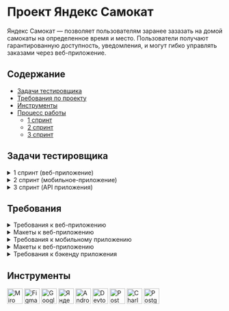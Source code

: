  # <a name="up" />Проект Яндекс Самокат

Яндекс Самокат — позволяет пользователям заранее зазазать на домой самокаты на определенное время и место. Пользователи получают гарантированную доступность, уведомления, и могут гибко управлять заказами через веб-приложение.

## Содержание
- [Задачи тестировщика](#задачи-тестировщика)
- [Требования по проекту](#требования-по-проекту)
- [Инструменты](#инструменты)
- [Процесс работы](#процесс-работы)
   - [1 спринт](#1-спринт)
   - [2 спринт](#2-спринт)
   - [3 спринт](#3-спринт)

## Задачи тестировщика

<details>
<summary> 1 спринт (веб-приложение) </summary> 

1. Проанализировать требования к веб-приложению Яндекс Самокат
2. Для экрана «Сделать заказ» составить проверки на валидацию полей
3. Составить чек-лист по требованиям к функциональности экрана «Статус заказа»
4. Провести тестирование и оформить баг-репорты
5. Провести тестирование всей функциональности по макетам и требованиям

***

</details>

<details>
<summary> 2 спринт (мобильное-приложение) </summary> 

1. Проанализировать требования к мобильному приложению для курьеров Яндекс Самокат
2. Спроектировать тест-кейсы для новой функциональности (выделено жирным шрифтом в требованиях к проекту)
3. Провести тестирование и оформить баг-репорты

***

</details>

<details>
<summary> 3 спринт (API приложения) </summary> 

1. Проанализировать требования к бэкенду и документации к API
2. Разработать чек-лист по требованиям (выделено жирным шрифтом в требованиях к проекту)
3. Протестировать API и оформить баг-репорты

***

</details>

## Требования

<details>
<summary> Требования к веб-приложению </summary> 

### Поддерживаемые окружения  
Приложение поддерживает эти браузеры: Яндекс.Браузер не ниже версии 20.0.1, Chrome не ниже версии 85. Будет поддерживаться разрешение экрана 1280x720 и 1920x1080.  

### Лендинг
Есть заголовок и чертёж самоката. При скролле происходит анимация: чертёж сменяется фотографией, появляется таблица с описанием самоката.  
В шапке лендинга есть две кнопки: «Заказать», «Статус заказа».   
Появляется запрос на согласие использовать куки.   
Если доскроллить до третьего блока, появляется информация: «Как это работает», «Вопросы о важном».  

#### Экран «Сделать заказ»  
Чтобы сделать заказ, нужно заполнить две формы: «Для кого самокат», «Про аренду».  

**Для кого самокат**
Поля: «Имя», «Фамилия», «Адрес: куда привезти самокат», «Станция метро», «Телефон: на него позвонит курьер».  
Все поля обязательные. Если они не заполнены корректно, нельзя перейти на следующую страницу.  
Внизу кнопка «Дальше»: она переводит на форму «Про аренду».   

**Про аренду**
Поля: «Когда привезти самокат», «Срок аренды», «Цвет», «Комментарий».   
«Когда привезти самокат», «Срок аренды» — обязательные поля.   
«Цвет», «Комментарий» — необязательные.  

**Кнопка «Назад».** При нажатии пользователь переходит на страницу «Для кого самокат».  При переключении между страницами введённая информация сохраняется.  

**Кнопка «Заказать».** Если все поля заполнены корректно, при клике по кнопке «Заказать» заказ будет оформлен. Появится всплывающее окно с текстом «Номер заказа NNNNN.   Запишите его: пригодится, чтобы отслеживать статус» и кнопкой «Посмотреть статус». Кнопка «Посмотреть статус» ведёт на экран «Статус заказа»: в нём уже заполнено поле «Номер заказа».  
Если не все обязательные поля заполнены корректно, при нажатии на кнопку «Заказать» появится ошибка «Введите корректный <имя поля>»  
Пользователь может сделать несколько заказов один за другим.

#### Экран «Статус заказа»
Если нажать на «Статус заказа» в шапке лендинга, появляется поле ввода «Номер заказа». Нужно ввести значение и нажать Enter. Если номер заказа введён корректно, появляется информация:  
- Данные заказа пользователя: имя, фамилия, адрес и остальные. Для всех полей действует правило: если текст не умещается в одной строке, он переносится на вторую.  
- Цепочка статусов заказа. Текущий статус выделен чёрным, остальные — серые. Если статус пройден, цифра перед ним сменяется на галочку.  
Если номер заказа введён некорректно, появляется сообщение об ошибке: «Такого заказа нет. Точно верный номер?».  
На экране статуса заказа четыре статуса. Активным может быть только один из них — он показывает, на какой стадии находится заказ:     
- **«Самокат на складе»**. Становится активным, когда пользователь сделал заказ.  
- **«Курьер едет к вам»**. Становится активным, когда курьер подтвердил у себя в приложении, что принял заказ. Когда статус активен, в подписи появляется имя курьера: «Курьер Фродо едет к вам». Если имя курьера слишком длинное и подпись не умещается в одну строчку, текст переносится на вторую строчку.  
- **«Курьер на месте»**. Становится активным, когда курьер нажал кнопку «Завершить» у себя в приложении.  
- **«Ну всё, теперь кататься»**. Становится активным, когда курьер подтвердил завершение заказа. Под заголовком статуса подпись «Аренда закончится...». Показываемое время рассчитывается от момента, когда самокат передали пользователю с учётом количества дней. Когда время аренды заканчивается, статус меняется на «Время аренды кончилось» с подписью «Скоро курьер заберёт самокат».  
Пользователь может ввести номер другого заказа и посмотреть его статус.  

**Отмена заказа**
Есть кнопка «Отменить заказ». Если кликнуть по ней, появится всплывающее окно с текстом «Хотите отменить заказ?» На всплывающем окне две кнопки: «Отменить», «Назад». 
Если кликнуть по «Назад», пользователь вернётся на страницу статуса заказа.   
Если кликнуть по «Отменить», появится всплывающее окно с текстом «Заказ отменён. Возвращайтесь, мы всегда вас ждём :)» и кнопкой «Хорошо». Кнопка «Хорошо» ведёт на главную страницу лендинга.  
Пользователь может отменить заказ, пока курьер не взял его в работу. Когда заказ уже у курьера, кнопка «Отменить заказ» будет некликабельной.  
Отменённый заказ удаляется из системы. Пользователь не может его посмотреть.  

**Просроченный заказ**
Заказ считается просроченным, если курьер не успел выполнить его вовремя. Например, пользователь заказал самокат на 1 января. Если 1 января самокат не доставлен до 23:59, этот заказ — просроченный.  
Если заказ просрочен, его статус меняется на «Курьер задерживается», а подпись — на «Не успеем привезти самокат вовремя. Чтобы уточнить статус заказа, позвоните в поддержку: 0101». Статус и подпись подсвечиваются красным.  
Если пользователю доставили просроченный заказ, отсчёт времени до конца аренды начинается с момента получения заказа.  

### Доработка фронтенда
В цепочку статусов добавлен пятый статус: «Время аренды кончилось»**.** Это фича, которую реализовали только во фронтенде, и бэкенд ещё не готов. ****Раньше этот текст появлялся на месте четвёртого статуса — в момент, когда время аренды заканчивалось. Теперь текст в четвёртом статусе не меняется: он просто становится серым, как и остальные статусы.  
Пример ответа описан в документации к API в блоке *Orders — Получить заказ по его номеру.*  
Номер нового статуса в запросе = 3. 

<img width="645" alt="Снимок экрана 2025-01-23 в 16 44 25" src="https://github.com/user-attachments/assets/3c83a629-bd6d-4b94-9456-6b0b1502546f" />

<img width="568" alt="Снимок экрана 2025-01-23 в 16 44 40" src="https://github.com/user-attachments/assets/9004f175-4fa4-4247-bf4c-473c0355efaf" />

<img width="578" alt="Снимок экрана 2025-01-23 в 16 44 46" src="https://github.com/user-attachments/assets/8238f036-7baf-4ca4-af09-5bbc68a73bae" />

### FAQ

**Сколько это стоит? И как оплатить?**  
Сутки — 400 рублей. Оплата курьеру — наличными или картой.  

**Вы привозите зарядку вместе с самокатом?**  
Самокат приезжает к вам с полной зарядкой. Этого хватит на восемь суток — даже если будете кататься без передышек и во сне. Зарядка не понадобится.  

**Сможете привезти самокат прямо сегодня?**  
Только начиная с завтрашнего дня. Но скоро станем расторопнее.  

**Хочу сразу несколько самокатов! Так можно?**  
Пока что так: один заказ — один самокат. Если хотите покататься с друзьями, можете просто сделать несколько заказов.  

**Можно ли продлить заказ или вернуть самокат раньше?**  
Пока что нет! Если что-то срочное — всегда можно позвонить в поддержку по номеру 0101.  

**Можно ли отменить заказ?**  
Да, отменить можно, пока курьер не выдвинулся к вам с самокатом. Штрафа не будет, объяснительной записки не попросим.  

**Как рассчитывается время аренды?**  
Допустим, вы оформляете заказ на 8 мая. Мы привозим самокат в эту дату до конца дня. Отсчёт времени аренды начинается с момента, когда вы оплатите заказ курьеру. Если мы привезли самокат 8 мая в 20:30, суточная аренда закончится 9 мая в 20:30.  

**Я живу за МКАДом, привезёте?**  
Да, обязательно. Всем самокатов! И Москве, и Московской области.  

***

</details>

<details>
<summary> Макеты к веб-приложению </summary> 

<img width="319" alt="Снимок экрана 2025-01-23 в 16 48 41" src="https://github.com/user-attachments/assets/a2406d25-475b-4a77-b4b2-b3d61fae98cc" />
<img width="696" alt="Снимок экрана 2025-01-23 в 16 48 51" src="https://github.com/user-attachments/assets/1c061835-c395-4f1b-80c9-384819ab4f5e" />
<img width="351" alt="Снимок экрана 2025-01-23 в 16 48 56" src="https://github.com/user-attachments/assets/00ce7799-79dd-4d69-b541-f7efeb2f78a0" />
<img width="709" alt="Снимок экрана 2025-01-23 в 16 49 01" src="https://github.com/user-attachments/assets/d127f4d9-c4ad-4504-b4fa-eb4edd037c42" />
<img width="638" alt="Снимок экрана 2025-01-23 в 16 49 21" src="https://github.com/user-attachments/assets/9f30fed4-e12b-471c-996c-aeae0118017b" />
<img width="686" alt="Снимок экрана 2025-01-23 в 16 49 25" src="https://github.com/user-attachments/assets/f0aeed06-9f3a-4737-b1c2-fd92f5abc975" />
<img width="884" alt="Снимок экрана 2025-01-23 в 16 49 41" src="https://github.com/user-attachments/assets/a401f642-9fae-44b1-b17b-992ce21913c6" />
<img width="999" alt="Снимок экрана 2025-01-23 в 16 49 54" src="https://github.com/user-attachments/assets/6a3ccc90-bddb-465c-97b5-dc8c20e95e61" />

</details>

<details>
<summary> Требования к мобильному приложению </summary> 

## Экран «Вход»  
1. При первом входе в приложение появляется экран авторизации с логином и паролем.    
2. Если курьер уже авторизовался, он видит экран списка заказов по умолчанию.  
3. На экране два поля ввода: под логин и пароль. Есть кнопка «Войти».  
4. Если тапнуть по «Не помню пароль», появится уведомление с текстом «Свяжитесь с менеджером: 0101» и кнопка «Ок».  
5. Пользователь может выйти из приложения с любого экрана. Тогда при входе он снова попадёт на экран авторизации.  

## Экран «Список заказов» 
На экране две вкладки: «Все», «Мои».   
На вкладке «Все» курьеры видят один и тот же список заказов: это заказы без исполнителей.   
Как только один из курьеров принимает заказ, он перемещается во вкладку «Мои». Остальные курьеры перестают его видеть.  
Внутри вкладки «Мои» курьер видит заказы, которые он принял.   
Чтобы список обновился, нужно потянуть за экран вниз (англ. pull-to-refresh).   
При pull-to-refresh:  
1. Для вкладки «Все»: заказы, которые принял другой курьер, пропадают из списка.   
2. Для вкладки «Все»: заказы, которые отменил пользователь, удаляются.   
3. Для вкладок «Все» и «Мои»: карточки сортируются по дате доставки, которую указал пользователь. Просроченные заказы — сверху.  
При каких действиях список заказов обновляется:  
1. При pull-to-refresh.  
2. Если перейти во вкладку «Мои» на главном экране, а потом вернуться назад во вкладку «Все».  
3. Если применить фильтр по станции метро.  
При каких действиях список заказов не обновляется:  
1. Если принять заказ, он перемещается в «Мои», но остальной список не обновляется.  
Функциональность экрана «Список заказов»:  
1. Когда нет заказов, отображается экран «Заказов нет». Чтобы обновить экран, нужно сделать pull-to-refresh.  
2. Когда пользователь делает заказ, появляется короткая версия карточки заказа.   
3. Список заказов сортируется по приоритетности доставки: просроченные — сверху. Просроченным считается заказ, который не доставлен клиенту до 23:59 в нужный день. Рамка и дата просроченной карточки подсвечивается красным цветом, жирность текста — Medium. Условие работает для списков заказов «Все» и «Мои».  
4. Внутри вкладки «Все» есть фильтр по выбору метро. С его помощью курьер может настроить, заказы на каких станциях он хочет видеть. По тапу на фильтр открывается список: он формируется из тех станций, на которые уже есть заказы. Если есть два и более заказа с одинаковым метро, в фильтре появляется только одно наименование: одинаковые станции не дублируются.  
5. Карточка фильтра увеличивается по мере добавления станций метро. В карточку вмещается максимум 8 станций: начиная с девятой появляется скролл.  
6. Карточка заказа может быть в краткой или полной версии.   
    - Поля для краткой версии: «Адрес», «Дата доставки», выбранная станция метро.  
    - Поля для полной версии: «Адрес», «Дата доставки», выбранная станция метро. Добавляется «Имя», «Фамилия», «Телефон», «Цвет», «Комментарий». Если пользователь не заполнил поле «Цвет», пишется «любой».  
7. Переключить версию карточки можно через тап по карточке. Это работает для вкладок «Все» и «Мои».  
8. При переходе в полный режим карточки кнопка «Принять» остаётся на месте. Карточки, которые идут следом, сдвигаются вниз.  
9. Чтобы принять заказ, нужно тапнуть по кнопке «Принять». Это работает и для краткой, и для полной версий карточки.   
10. При тапе по кнопке появляется уведомление с текстом «Хотите принять заказ?» и две кнопки «Да» и «Нет». Тап по «Нет» возвращает обратно на список заказов, кнопка «Принять» остаётся активной. Тап по «Да» подтверждает принятие заказа.  
11. Чужой или отменённый заказ принять нельзя. Появляется сообщение: «Ты не можешь принять заказ. Его взял уже другой курьер или пользователь отменил его».  
12. Когда заказ принят, карточка уезжает из списка «Все» — с анимацией движения вверх. У вкладки «Мои» появляется синяя точка — она обозначает, что во вкладке появился новый принятый заказ.   
13. Логика работы синей точки: появляется, если есть непросмотренные карточки во вкладке «Мои». Автоматическое переключение на вкладку «Мои» не происходит.  
14. Карточка, которую принял курьер, помещается во вкладку «Мои». Кнопка меняется на «Завершить». Завершить заказ можно тапом по кнопке «Завершить» — как в коротком, так и в полном виде карточки.   
15. Если нажать на «Завершить», появляется уведомление «Вы завершили заказ?» и две кнопки — «Да» и «Нет». Тап по «Нет» возвращает обратно на список заказов, кнопка «Завершить» остаётся активной. Тап по «Да» подтверждает завершение заказа.  
16. Когда заказ завершён, карточка заказа перемещается в самый низ списка. Если заказ был просрочен, но потом выполнен, карточка не подсвечивается красным.  
17. Завершённые заказы сортируются по времени выполнения: чем раньше завершён заказ, тем он ниже.

### Нотификация  
**1. Уведомление приходит, когда осталось 2 часа, чтобы выполнить заказ. Заказ нужно доставить в день, который указал пользователь, до 23:59. Например, заказ на 8 мая. Если в 21:59 8 мая курьер ещё не доставил самокат, ему приходит пуш-уведомление.**   
**2. Уведомление содержит такой текст: «2 часа до конца заказа. Заказ «ул Комнатная 12-14» нужно выполнить до `времени N`. Если не успеваете, предупредите поддержку: 0101»**
**3. Переход по нотификации ведёт в приложение на вкладку «Мои».**  

### Отсутствие интернет-соединения  
**1. Если нет интернет-соединения, отображается всплывающее окно «Отсутствует интернет-соединение». Оно появляется, если тапнуть по любой активной кнопке на любом экране. Пропадает только по тапу по кнопке «Ок».**   
**2. Когда пользователь тапнул по кнопке «Ок», всплывающее уведомление закрывается. Если интернета всё ещё нет, процесс повторяется: тап по любой активной зоне ведёт на всплывающее уведомление «Отсутствует интернет-соединение».**  

### Ориентация  
Приложение только в портретной ориентации.

<img width="652" alt="Снимок экрана 2025-01-23 в 16 59 35" src="https://github.com/user-attachments/assets/4adc9407-1334-42fc-bebc-61d928b71b6d" />

</details>

<details>
<summary> Макеты к веб-приложению </summary> 

<img width="841" alt="Снимок экрана 2025-01-23 в 17 00 21" src="https://github.com/user-attachments/assets/0595d7f2-3877-43d4-9f0b-9309dc2e178c" />
<img width="585" alt="Снимок экрана 2025-01-23 в 17 00 31" src="https://github.com/user-attachments/assets/a6167f95-7a52-4bf1-9615-cb981408c6f4" />
<img width="192" alt="Снимок экрана 2025-01-23 в 17 00 47" src="https://github.com/user-attachments/assets/6232a2eb-d65a-4470-982e-252b731a9fd4" />
<img width="952" alt="Снимок экрана 2025-01-23 в 17 00 55" src="https://github.com/user-attachments/assets/5d68ef8d-339d-47ab-ab45-43f499f0c919" />
<img width="460" alt="Снимок экрана 2025-01-23 в 17 01 01" src="https://github.com/user-attachments/assets/723b5cb2-c30a-4537-a61f-c30af0bc4a71" />
<img width="659" alt="Снимок экрана 2025-01-23 в 17 01 59" src="https://github.com/user-attachments/assets/490be144-ac80-4f0f-aee1-cac1a5e00d1d" />

</details>

<details>
<summary> Требования к бэкенду приложения </summary> 

### Технологии
Язык приложения — JavaScript.   
Выполняется в среде Node.js v12.17.0.  
Доступ к приложению по протоколу HTTP 1.1.   

### Общие требования
Приложение использует базу данных. БД — PostgreSQL. Приложение взаимодействует с БД через npm-пакет `sequelize` поверх пакета `pg`. `sequelize` — ORM для работы с различными БД в node.js.  
Запросы логируются через модуль `winston`. Документация к приложению осуществляется с помощью модуля `apidoc`.
Приложение должно отвечать требованиям REST.  
В приложении должен быть глобальный обработчик ошибок. При возникновении исключений они должны быть обработаны, а приложение должно продолжить работу.  
Ошибки приложения (неуспешно обработанные запросы, исключения; ответы, отличные от 2XX) должны логироваться в отдельный файл `error.log`  

### Требования к URL
**Вспомогательные URL**  
- Должен присутствовать URL, через который можно проверить, что бэкенд запущен и принимает запросы. При успешном ответе должен вернуться статус `200 OK`.  
- Должен присутствовать URL, через который работает поиск станций метро. В случае успешного поиска должны вернуться номер станции, её цвет и название. Если станций   несколько, для каждой должны возвращаться номер, цвет и название. Если станция не найдена, должен вернуться пустой список.  

**URL для курьеров**  
**- Должен присутствовать URL: при обращении к нему курьер может зарегистрироваться в приложении. URL должен принимать логин, пароль и имя курьера. Логин, хэш пароля и имя курьера должны записываться в поля *`login`, `passwordHash`* и *`firstName`* таблицы *Couriers*. В поле `passwordHash` хранится хэш пароля, генерируется стандартными функциями, поэтому соответствие хэш-пароль проверить можно через авторизацию.**  
**- Поле login должно быть уникальным. При успешной регистрации соответствующая запись должна появиться в базе. При неуспешной должна вернуться ошибка. Подробнее об ошибках в документации `/docs/#api-Courier-CreateCourier`**  
- Должен присутствовать URL для входа в учётную запись курьером. На вход должны отправляться логин и пароль курьера. При успешном входе должен вернуться `id` курьера. Если войти не удалось, должна вернуться ошибка.   
**- Должен присутствовать URL для удаления учётной записи курьера. На вход должен подаваться `id` курьера в таблице Couriers. При удалении связанные заказы в таблице Orders должны быть стёрты.**  
**URL для заказов**  
Каждый раз, когда какой-нибудь из URL возвращает полные данные о заказе, ответ должен  содержать и статус каждого заказа. В статусе должны быть такие значения:  
- `0` — заказ создан, больше ничего с ним не происходило;  
- `1` — заказ принят курьером;    
- `2` — заказ завершён;  
- `-1` — заказ отменён.  
Статус должен вычисляться относительно значений полей в БД в таблице Orders (см. пункт «Описание содержимого базы данных»). Поля указаны в порядке приоритетности:  
- `finished = true` -> `status = 2`  
- `cancelled = true` -> `status = -1`  
- `inDelivery = true` -> `status = 1`  
- `Остальные случаи` -> `status = 0`  
Должен присутствовать URL для создания заказа. При создании заказа указываются следующие параметры:  
- имя;  
- фамилия;  
- адрес;  
- ближайшая станция метро;  
- телефон;  
- количество дней аренды;  
- дата доставки;  
- комментарий;  
- список подходящих цветов.  
При создании заказа ему должен быть присвоен индивидуальный номер для отслеживания.  
 Переданные параметры записываются в таблицу `Orders` следующим образом:  
- имя: `firstName`  
- фамилия: `lastName`  
- адрес: `address`  
- ближайшая станция метро: `metroStation`  
- телефон: `phone`  
- количество дней аренды: `rentTime`  
- дата доставки: `deliveryDate`  
- комментарий: `comment`  
- список подходящих цветов: `color`  
- номер отслеживания: `track`
Если заказ создан успешно, должен вернуться его номер отслеживания. В противном случае должна вернуться ошибка. Подробнее об ошибках в документации: `/docs/#api-Orders-CreateOrder`  
**- Должен присутствовать URL для получения данных о заказе по его номеру отслеживания. На вход должен подаваться номер. Если соответствующий заказ найден, должны вернуться данные о нём. Иначе должна вернуться ошибка.**  
- Должен присутствовать URL для принятия заказа курьером. URL принимает номер отслеживания заказа и id курьера. Если при принятии заказа возникли проблемы, должна вернуться ошибка.  
- Должен присутствовать URL для отмены заказа. URL принимает номер для отслеживания заказа. В случае неуспешной отмены должна вернуться ошибка.  
- Должен присутствовать URL для завершения заказа. На вход подаётся номер заказа. В случае неуспешного завершения должна вернуться ошибка.  
- Должен присутствовать URL для получения всех заказов, которые соответствуют заданным параметрам. Параметры поиска — ближайшая станция метро и id курьера. Также должны быть переданы ограничения по количеству выводимых записей на странице и номер страницы. Подробнее об ошибках и кейсах применения в документации: `/docs/#api-Orders-GetOrdersPageByPage`  
- Должен присутствовать URL для получения количества выполненных заказов курьера. На вход должен подаваться id курьера. Подробнее об ошибках и кейсах использования в документации: `/docs/#api-Couriers-GetOrdersCountByCourierId`  

<img width="630" alt="Снимок экрана 2025-01-23 в 17 05 25" src="https://github.com/user-attachments/assets/94c2cb12-7509-4385-b61e-be97b5c400e6" />

### Описание содержимого базы данных
БД состоит из двух таблиц: Couriers и Orders. Первая таблица содержит данные о курьерах, вторая — данные о заказах. 

<img width="593" alt="Снимок экрана 2025-01-23 в 17 06 00" src="https://github.com/user-attachments/assets/6e0b042e-f223-4f75-85b8-cabd1f4558ab" />

</details>

## Инструменты
<p align="left"> 
   <a href="https://miro.com/" target="_blank" rel="noreferrer"><img src="https://w7.pngwing.com/pngs/885/629/png-transparent-miro-hd-logo-thumbnail.png" width="36" height="36" alt="Miro" /></a>
   <a href="https://www.figma.com/" target="_blank" rel="noreferrer"><img src="https://raw.githubusercontent.com/danielcranney/readme-generator/main/public/icons/skills/figma-colored.svg" width="36" height="36" alt="Figma" /></a>
  <a href="https://docs.google.com/" target="_blank" rel="noreferrer"><img src="https://w7.pngwing.com/pngs/240/1015/png-transparent-g-suite-google-docs-google-angle-rectangle-logo.png" width="36" height="36" alt="Google Sheets" /></a>
  <a href="https://tracker.yandex.ru/pages/my" target="_blank" rel="noreferrer"><img src="https://upload.wikimedia.org/wikipedia/commons/d/d2/Yandex_Tracker_logo.svg" width="36" height="36" alt="Яндекс Трекер" /></a>
  <a href="https://developer.android.com/studio" target="_blank" rel="noreferrer"><img src="https://upload.wikimedia.org/wikipedia/commons/thumb/c/c1/Android_Studio_icon_%282023%29.svg/800px-Android_Studio_icon_%282023%29.svg.png" width="36" height="36" alt="Android_Studio" /></a>
   <a><img src="https://d33wubrfki0l68.cloudfront.net/38b5c953a4667366685d55db55d057c86db1fc54/a0fdc/static/acae6b24d940347661ca901ea07f47c1/chrome-dev-logo-icon.png" width="36" height="36" alt="Devtools" /></a>
  <a href="https://www.postman.com/" target="_blank" rel="noreferrer"><img src="https://seeklogo.com/images/P/postman-logo-0087CA0D15-seeklogo.com.png" title="postman" width="36" height="36" alt="Postman" /></a>
  <a href="https://www.charlesproxy.com/" target="_blank" rel="noreferrer"><img src="https://davidwalsh.name/demo/charlesproxyicon.svg" width="36" height="36" alt="Charles" /></a>
  <a href="https://www.postgresql.org/" target="_blank" rel="noreferrer"><img src="https://raw.githubusercontent.com/danielcranney/readme-generator/main/public/icons/skills/postgresql-colored.svg" width="36" height="36" alt="PostgreSQL" /></a>
</p> 
